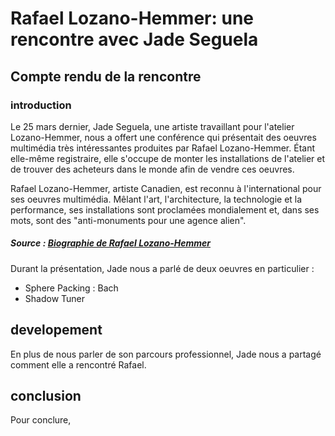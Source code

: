 # Rafael Lozano-Hemmer: une rencontre avec Jade Seguela

## Compte rendu de la rencontre

### introduction
Le 25 mars dernier, Jade Seguela, une artiste travaillant pour l'atelier Lozano-Hemmer, nous a offert une conférence qui présentait des oeuvres multimédia très intéressantes produites par Rafael Lozano-Hemmer. Étant elle-même registraire, elle s'occupe de monter les installations de l'atelier et de trouver des acheteurs dans le monde afin de vendre ces oeuvres.

Rafael Lozano-Hemmer, artiste Canadien, est reconnu à l'international pour ses oeuvres multimédia. Mêlant l'art, l'architecture, la technologie et la performance, ses installations sont proclamées mondialement et, dans ses mots, sont des "anti-monuments pour une agence alien".

##### *Source : [Biographie de Rafael Lozano-Hemmer](https://www.lozano-hemmer.com/bio.php)*

Durant la présentation, Jade nous a parlé de deux oeuvres en particulier : 
- Sphere Packing : Bach
- Shadow Tuner

## developement
En plus de nous parler de son parcours professionnel, Jade nous a partagé comment elle a rencontré Rafael. 

## conclusion
Pour conclure, 
